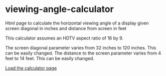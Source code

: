 # viewing-angle-calculator
Html page to calculate the horizontal viewing angle of a display given screen diagonal in inches and distance from screen in feet

This calculator assumes an HDTV aspect ratio of 16 by 9.

The screen diagonal parameter varies from 32 inches to 120 inches.  This can be easily changed.
The distance to the screen parameter varies from 4 feet to 14 feet.  This can be easily changed.

[Load the calculator page](/viewing_angle1.html)

